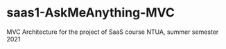# saas1-AskMeAnything-MVC
MVC Architecture for the project of SaaS course NTUA, summer semester 2021
